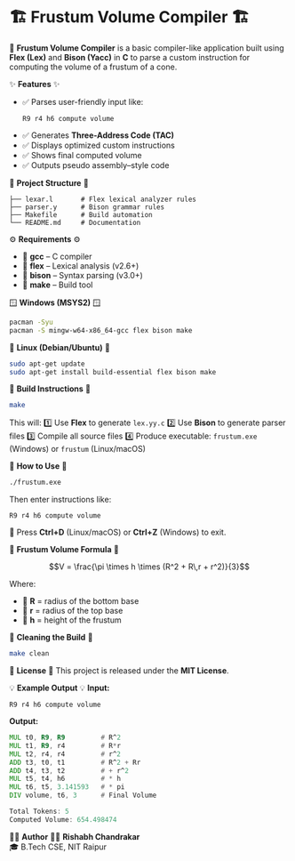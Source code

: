 # 🏗️ Frustum Volume Compiler 🏗️

📌 **Frustum Volume Compiler** is a basic compiler-like application built using **Flex (Lex)** and **Bison (Yacc)** in **C** to parse a custom instruction for computing the volume of a frustum of a cone.

✨ **Features** ✨
- ✅ Parses user-friendly input like:
  ```
  R9 r4 h6 compute volume
  ```
- ✅ Generates **Three-Address Code (TAC)**
- ✅ Displays optimized custom instructions
- ✅ Shows final computed volume
- ✅ Outputs pseudo assembly–style code

📂 **Project Structure** 📂
```
├── lexar.l       # Flex lexical analyzer rules
├── parser.y      # Bison grammar rules
├── Makefile      # Build automation
└── README.md     # Documentation
```

⚙️ **Requirements** ⚙️
- 🔹 **gcc** – C compiler
- 🔹 **flex** – Lexical analysis (v2.6+)
- 🔹 **bison** – Syntax parsing (v3.0+)
- 🔹 **make** – Build tool

🪟 **Windows (MSYS2)** 🪟
```bash
pacman -Syu
pacman -S mingw-w64-x86_64-gcc flex bison make
```

🐧 **Linux (Debian/Ubuntu)** 🐧
```bash
sudo apt-get update
sudo apt-get install build-essential flex bison make
```

🔨 **Build Instructions** 🔨
```bash
make
```
This will:
1️⃣ Use **Flex** to generate `lex.yy.c`
2️⃣ Use **Bison** to generate parser files
3️⃣ Compile all source files
4️⃣ Produce executable: `frustum.exe` (Windows) or `frustum` (Linux/macOS)

🚀 **How to Use** 🚀
```bash
./frustum.exe
```
Then enter instructions like:
```
R9 r4 h6 compute volume
```
🛑 Press **Ctrl+D** (Linux/macOS) or **Ctrl+Z** (Windows) to exit.

🧮 **Frustum Volume Formula** 🧮
```math
V = \frac{\pi \times h \times (R^2 + R\,r + r^2)}{3}
```
Where:
- 🔹 **R** = radius of the bottom base
- 🔹 **r** = radius of the top base
- 🔹 **h** = height of the frustum

🧹 **Cleaning the Build** 🧹
```bash
make clean
```

📜 **License** 📜
This project is released under the **MIT License**.

💡 **Example Output** 💡
**Input:**
```text
R9 r4 h6 compute volume
```
**Output:**
```asm
MUL t0, R9, R9         # R^2
MUL t1, R9, r4         # R*r
MUL t2, r4, r4         # r^2
ADD t3, t0, t1         # R^2 + Rr
ADD t4, t3, t2         # + r^2
MUL t5, t4, h6         # * h
MUL t6, t5, 3.141593   # * pi
DIV volume, t6, 3      # Final Volume

Total Tokens: 5
Computed Volume: 654.498474
```

✍🏻 **Author** ✍🏻
**Rishabh Chandrakar**  
🎓 B.Tech CSE, NIT Raipur

